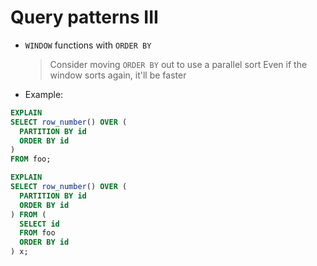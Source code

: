 
# Query patterns III

* `WINDOW` functions with `ORDER BY`

  > Consider moving `ORDER BY` out to use a parallel sort
  > Even if the window sorts again, it'll be faster


* Example:

```sql
EXPLAIN
SELECT row_number() OVER (
  PARTITION BY id
  ORDER BY id
)
FROM foo;
```

```sql
EXPLAIN
SELECT row_number() OVER (
  PARTITION BY id
  ORDER BY id
) FROM (
  SELECT id
  FROM foo
  ORDER BY id
) x;
```
